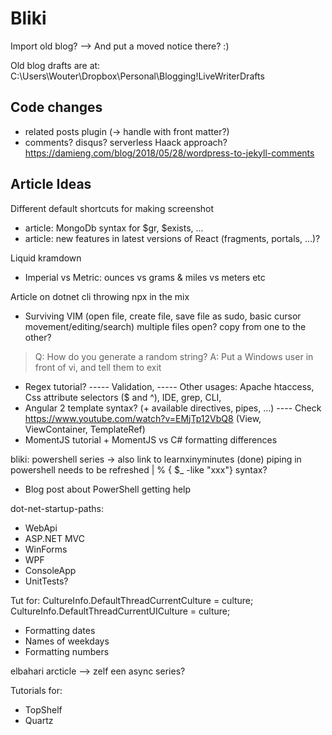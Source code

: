Bliki
=====

Import old blog?
--> And put a moved notice there? :)

Old blog drafts are at:
C:\Users\Wouter\Dropbox\Personal\Blogging\!LiveWriterDrafts


Code changes
------------


- related posts plugin (-> handle with front matter?)
- comments? disqus? serverless Haack approach? https://damieng.com/blog/2018/05/28/wordpress-to-jekyll-comments


Article Ideas
-------------

Different default shortcuts for making screenshot  

- article: MongoDb syntax for $gr, $exists, ...
- article: new features in latest versions of React (fragments, portals, ...)?

Liquid
kramdown

- Imperial vs Metric: ounces vs grams & miles vs meters etc

Article on dotnet cli
throwing npx in the mix

- Surviving VIM (open file, create file, save file as sudo, basic cursor movement/editing/search) multiple files open? copy from one to the other?
> Q: How do you generate a random string? A: Put a Windows user in front of vi, and tell them to exit

- Regex tutorial?
----- Validation, 
----- Other usages: Apache htaccess, Css attribute selectors ($ and ^), IDE, grep, CLI, 
- Angular 2 template syntax? (+ available directives, pipes, ...) 
---- Check https://www.youtube.com/watch?v=EMjTp12VbQ8 (View, ViewContainer, TemplateRef)
- MomentJS tutorial + MomentJS vs C# formatting differences

bliki: powershell series -> also link to learnxinyminutes (done)
piping in powershell needs to be refreshed
| % { $_ -like "xxx"} syntax?
- Blog post about PowerShell getting help


dot-net-startup-paths:  
- WebApi
- ASP.NET MVC
- WinForms
- WPF
- ConsoleApp
- UnitTests?


Tut for:
CultureInfo.DefaultThreadCurrentCulture = culture;
CultureInfo.DefaultThreadCurrentUICulture = culture;
- Formatting dates
- Names of weekdays
- Formatting numbers

elbahari arcticle --> zelf een async series?


Tutorials for:
- TopShelf
- Quartz
